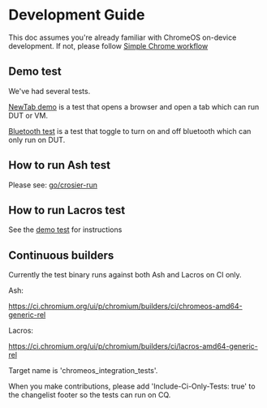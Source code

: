 # Development Guide

This doc assumes you're already familiar with ChromeOS on-device development.
If not, please follow
[Simple Chrome workflow](https://chromium.googlesource.com/chromiumos/docs/+/HEAD/simple_chrome_workflow.md)

## Demo test
We've had several tests.

[NewTab demo](https://source.chromium.org/chromium/chromium/src/+/main:chrome/test/base/chromeos/crosier/demo_integration_test.cc)
is a test that opens a browser and open a tab which can run DUT or VM.

[Bluetooth test](https://source.chromium.org/chromium/chromium/src/+/main:chrome/browser/ash/bluetooth/bluetooth_integration_test.cc)
is a test that toggle to turn on and off bluetooth which can only
run on DUT.

## How to run Ash test
Please see: [go/crosier-run](go/crosier-run)

## How to run Lacros test
See the [demo test](https://source.chromium.org/chromium/chromium/src/+/main:chrome/test/base/chromeos/crosier/demo_integration_test.cc;l=19)
for instructions

## Continuous builders
Currently the test binary runs against both Ash and Lacros on CI only.

Ash:

https://ci.chromium.org/ui/p/chromium/builders/ci/chromeos-amd64-generic-rel

Lacros:

https://ci.chromium.org/ui/p/chromium/builders/ci/lacros-amd64-generic-rel

Target name is 'chromeos_integration_tests'.

When you make contributions, please add 'Include-Ci-Only-Tests: true' to the
changelist footer so the tests can run on CQ.
